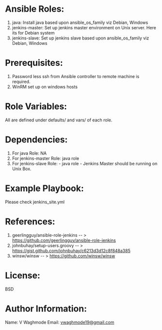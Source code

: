 # Ansible Roles:

1. java: Install java based upon ansible_os_family viz Debian, Windows
2. jenkins-master: Set up jenkins master environment on Unix server. Here its for Debian system
3. jenkins-slave: Set up jenkins slave based upon ansible_os_family viz Debian, Windows

# Prerequisites:

1. Password less ssh from Ansible controller to remote machine is required.
2. WinRM set up on windows hosts 

# Role Variables:

All are defined under defaults/ and vars/ of each role.

# Dependencies:

1. For java Role: NA
2. For jenkins-master Role: java role
3. For jenkins-slave Role: 
		- java role
		- Jenkins Master should be running on Unix Box.

# Example Playbook:

Please check jenkins_site.yml

# References:

1. geerlingguy/ansible-role-jenkins -- > https://github.com/geerlingguy/ansible-role-jenkins
2. johnbuhay/setup-users.groovy -- > https://gist.github.com/johnbuhay/c6213d3d12c8f848a385
3. winsw/winsw -- > https://github.com/winsw/winsw


# License:

BSD

# Author Information:

Name: V Waghmode
Email: vwaghmode19@gmail.com


